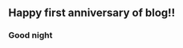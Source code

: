 <!-- 
.. link: 
.. description: 
.. tags: 
.. date: 2015/01/07 17:05:06
.. title: the first anniversary of blog
.. slug: the-first-anniversary-of-blog
-->

## Happy first anniversary of blog!! 

### Good night